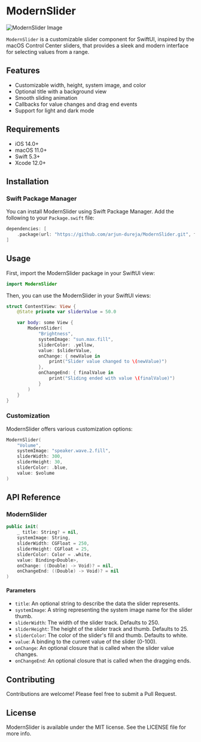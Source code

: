 
# ModernSlider

![ModernSlider Image](https://https://github.com/arjun-dureja/ModernSlider/Assets/hero-image.png)

`ModernSlider` is a customizable slider component for SwiftUI, inspired by the macOS Control Center sliders, that provides a sleek and modern interface for selecting values from a range.

## Features

- Customizable width, height, system image, and color
- Optional title with a background view
- Smooth sliding animation
- Callbacks for value changes and drag end events
- Support for light and dark mode

## Requirements

- iOS 14.0+
- macOS 11.0+
- Swift 5.3+
- Xcode 12.0+

## Installation

### Swift Package Manager

You can install ModernSlider using Swift Package Manager. Add the following to your `Package.swift` file:

```swift
dependencies: [
    .package(url: "https://github.com/arjun-dureja/ModernSlider.git", from: "1.0.0")
]
```

## Usage

First, import the ModernSlider package in your SwiftUI view:

```swift
import ModernSlider
```

Then, you can use the ModernSlider in your SwiftUI views:

```swift
struct ContentView: View {
    @State private var sliderValue = 50.0

    var body: some View {
        ModernSlider(
            "Brightness",
            systemImage: "sun.max.fill",
            sliderColor: .yellow,
            value: $sliderValue,
            onChange: { newValue in
                print("Slider value changed to \(newValue)")
            },
            onChangeEnd: { finalValue in
                print("Sliding ended with value \(finalValue)")
            }
        )
    }
}
```

### Customization

ModernSlider offers various customization options:

```swift
ModernSlider(
    "Volume",
    systemImage: "speaker.wave.2.fill",
    sliderWidth: 300,
    sliderHeight: 30,
    sliderColor: .blue,
    value: $volume
)
```

## API Reference

### ModernSlider

```swift
public init(
    _ title: String? = nil,
    systemImage: String,
    sliderWidth: CGFloat = 250,
    sliderHeight: CGFloat = 25,
    sliderColor: Color = .white,
    value: Binding<Double>,
    onChange: ((Double) -> Void)? = nil,
    onChangeEnd: ((Double) -> Void)? = nil
)
```

#### Parameters

- `title`: An optional string to describe the data the slider represents.
- `systemImage`: A string representing the system image name for the slider thumb.
- `sliderWidth`: The width of the slider track. Defaults to 250.
- `sliderHeight`: The height of the slider track and thumb. Defaults to 25.
- `sliderColor`: The color of the slider's fill and thumb. Defaults to white.
- `value`: A binding to the current value of the slider (0-100).
- `onChange`: An optional closure that is called when the slider value changes.
- `onChangeEnd`: An optional closure that is called when the dragging ends.

## Contributing

Contributions are welcome! Please feel free to submit a Pull Request.

## License

ModernSlider is available under the MIT license. See the LICENSE file for more info.